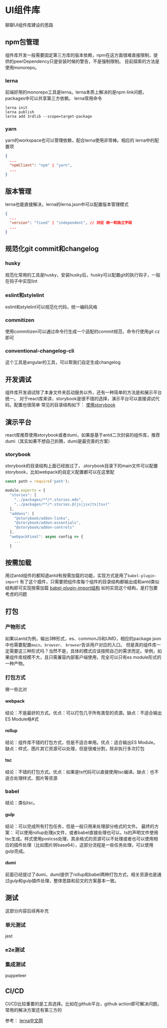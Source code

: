# UI组件库
聊聊UI组件库建设的思路

## npm包管理
组件库开发一般需要固定第三方库的版本依赖，npm在这方面很难直接限制，提供的peerDependency只是安装时候的警告，不是强制限制。
目前探索的方法是使用monorepo。
### lerna
前端好用的monorepo工具是lerna。lerna本质上解决的是npm link问题，packages中可以共享第三方依赖。
lerna常用命令
```shell
lerna init 
lerna publish
lerna add 3rdlib --scope=target-package
```
### yarn
yarn的workspace也可以管理依赖，配合lerna使用非常棒。相应的
lerna中的配置项
```json
{
  ...
  "npmClient": "npm" | "yarn",
  ...
}
```

## 版本管理
lerna也能直接解决，lerna的lerna.json中可以配置版本管理模式
```json
{
  ...
  "version": "fixed" | "independent", // 对应 统一和独立字段
  ...
}
```

## 规范化git commit和changelog
### husky
规范化常用的工具是husky，安装husky后，husky可以配置git的执行钩子，一般在钩子中实现lint
### eslint和stylelint
eslint和stylelint可以规范化代码，统一编码风格
### commitizen
使用commitizen可以通过命令行生成一个适配的commit规范，命令行使用git cz即可
### conventional-changelog-cli
这个工具是angular的工具，可以帮我们自定生成changelog

## 开发调试
组件库开发调试除了本身文件夹启动服务以外，还有一种简单的方法是和展示平台统一。
对于react库来讲，storybook是很不错的选择，演示平台可以直接调试代码，配置也很简单
常见的目录结构如下：
[使用storybook](./storybook-dir.png)

## 演示平台
react库推荐使用storybook或者dumi，如果是基于antd二次封装的组件库，推荐dumi（其实如果不想自己折腾，dumi是最完善的方案）
### storybook
storybook的目录结构上面已经放过了，.storybook目录下的main文件可以配置storybook，比如webpack的自定义配置都可以在这里配
```js
const path = require('path');

module.exports = {
  "stories": [
    "../packages/**/*.stories.mdx",
    "../packages/**/*.stories.@(js|jsx|ts|tsx)"
  ],
  "addons": [
    "@storybook/addon-links",
    "@storybook/addon-essentials",
    "@storybook/addon-controls"
  ],
  "webpackFinal": async config => {
    ...
  }
```
## 按需加载
用过antd组件的都知道antd有按需加载的功能，实现方式是用了`babel-plugin-import`
有了这个插件，只需要把组件库每个组件的目录结构都输出成和antd类似结构即可实现按需加载
[babel-plugin-import结构](./babel-plugin-import-dir.png)
如何实现这个结构，是打包要考虑的问题
## 打包
### 产物形式
如果以antd为例，输出3种形式，es、commonJS和UMD，相应的package.json中也需要配置`main`、`browser`、 `browser`告诉用户对应的入口。
但是真的组件库一定需要这三种形式吗？当然不是，具体的模式应该按照自己的需求而定。举例，如果组件库规模不大，且只需兼容内部客户端使用，完全可以只有es module形式的一种产物。
### 打包方式
做一些比对
#### webpack
结论：不是最好的方式。优点：可以打包几乎所有类型的资源。缺点：不适合输出ES Module格#式
#### rollup
结论：组件库不错的打包方式，但是不适合单用。优点：适合输出ES Module。缺点：样式、图片其它资源可以处理，但是很难分割，除非执行多次打包
#### tsc
结论：不错的打包方式。优点：如果是ts代码可以直接使用tsc编译。缺点：也不适合处理样式、图片等资源
### babel
结论：类似tsc。
#### gulp
结论：可以完成所有打包任务，但是一般只用来处理部分格式的文件。
最终的方案：
  可以使用rollup处理js文件，或者babel直接处理也可以，ts的声明文件使用tsc生成。样式使用postcss处理，其余格式的资源可以不处理或者也可以使用相应的插件处理（比如图片转base64），这部分流程是一些任务处理，可以使用gulp完成。
#### dumi
前面已经提过了dumi，dumi提供了rollup和babel两种打包方式，相关资源也是通过gulp和gulp插件处理，整体思路和前文的方案基本一致。

## 测试
这部分内容后续再补充
### 单元测试
jest
### e2e测试
### 集成测试
puppeteer


## CI/CD
CI/CD比较重要的是工具选择。比如在github平台，github action即可解决问题。常用的解决方案还有第三方的

参考：
  [lerna中文网](https://www.lernajs.cn/)
